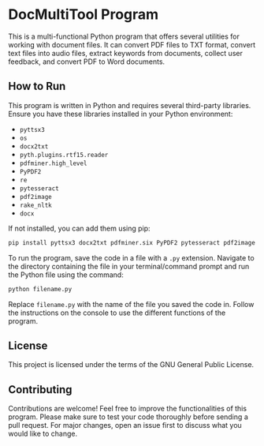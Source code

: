 # DocMultiTool Program

This is a multi-functional Python program that offers several utilities for working with document files. It can convert PDF files to TXT format, convert text files into audio files, extract keywords from documents, collect user feedback, and convert PDF to Word documents.

## How to Run

This program is written in Python and requires several third-party libraries. Ensure you have these libraries installed in your Python environment:

- `pyttsx3`
- `os`
- `docx2txt`
- `pyth.plugins.rtf15.reader`
- `pdfminer.high_level`
- `PyPDF2`
- `re`
- `pytesseract`
- `pdf2image`
- `rake_nltk`
- `docx`

If not installed, you can add them using pip:

```bash
pip install pyttsx3 docx2txt pdfminer.six PyPDF2 pytesseract pdf2image rake-nltk python-docx
```

To run the program, save the code in a file with a `.py` extension. Navigate to the directory containing the file in your terminal/command prompt and run the Python file using the command:

```bash
python filename.py
```

Replace `filename.py` with the name of the file you saved the code in. Follow the instructions on the console to use the different functions of the program.

## License

This project is licensed under the terms of the GNU General Public License.

## Contributing

Contributions are welcome! Feel free to improve the functionalities of this program. Please make sure to test your code thoroughly before sending a pull request. For major changes, open an issue first to discuss what you would like to change.
